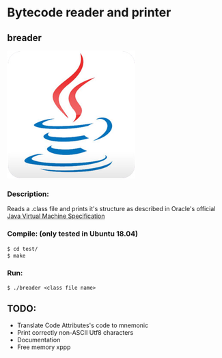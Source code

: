 # Bytecode reader and printer
## breader

![Java 8 Logo](./.javasrc/javalogo.jpg "Java Logo")

### Description:
Reads a .class file and prints it's structure as described in Oracle's official [Java Virtual Machine Specification](https://docs.oracle.com/javase/specs/jvms/se7/html/jvms-4.html "Documentation")

### Compile: (only tested in Ubuntu 18.04)
	$ cd test/
	$ make

### Run:
	$ ./breader <class file name>

## TODO:
* Translate Code Attributes's code to mnemonic
* Print correctly non-ASCII Utf8 characters
* Documentation
* Free memory xppp
